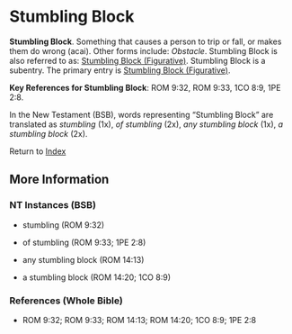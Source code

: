 # Stumbling Block
**Stumbling Block**. 
Something that causes a person to trip or fall, or makes them do wrong (acai). 
Other forms include: 
*Obstacle*. 
Stumbling Block is also referred to as: 
[Stumbling Block (Figurative)](StumblingBlock.md). 
Stumbling Block is a subentry. The primary entry is 
[Stumbling Block (Figurative)](StumblingBlock.md). 


**Key References for Stumbling Block**: 
ROM 9:32, ROM 9:33, 1CO 8:9, 1PE 2:8. 




In the New Testament (BSB), words representing “Stumbling Block” are translated as 
*stumbling* (1x), *of stumbling* (2x), *any stumbling block* (1x), *a stumbling block* (2x). 


Return to [Index](00-Index.md)

## More Information

### NT Instances (BSB)

* stumbling (ROM 9:32)

* of stumbling (ROM 9:33; 1PE 2:8)

* any stumbling block (ROM 14:13)

* a stumbling block (ROM 14:20; 1CO 8:9)



### References (Whole Bible)

* ROM 9:32; ROM 9:33; ROM 14:13; ROM 14:20; 1CO 8:9; 1PE 2:8




